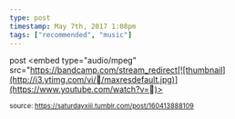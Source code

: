 ```yaml
---
type: post
timestamp: May 7th, 2017 1:08pm
tags: ["recommended", "music"]
---
```

post
<embed type="audio/mpeg" src="https://bandcamp.com/stream_redirect[![thumbnail](http://i3.ytimg.com/vi//maxresdefault.jpg)](https://www.youtube.com/watch?v=)></embed>
                    
                                    
                                
<small>source: https://saturdayxiii.tumblr.com/post/160413888109</small>
